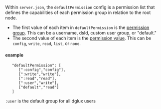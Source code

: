 Within `server.json`, the `defaultPermission` config is a permission list that defines the capabilities of each permission group in relation to the root node.

* The first value of each item in `defaultPermission` is the [permission group](https://github.com/IOT-DSA/docs/wiki/DSA-Permission-Model). This can be a username, dsId, custom user group, or "default."
* The second value of each item is the [permission value](https://github.com/IOT-DSA/docs/wiki/DSA-Permission-Model). This can be `config`, `write`, `read`, `list`, or `none`.

#### example 
```
   "defaultPermission": [
      [":config","config"],
      [":write","write"],
      [":read","read"],
      [":user","write"],
      ["default","read"]
   ]
```

`:user` is the default group for all dglux users